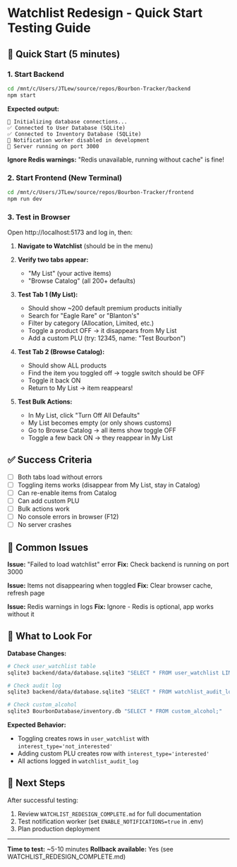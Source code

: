 # Watchlist Redesign - Quick Start Testing Guide

## 🚀 Quick Start (5 minutes)

### 1. Start Backend
```bash
cd /mnt/c/Users/JTLew/source/repos/Bourbon-Tracker/backend
npm start
```

**Expected output:**
```
🔧 Initializing database connections...
✅ Connected to User Database (SQLite)
✅ Connected to Inventory Database (SQLite)
🔕 Notification worker disabled in development
🚀 Server running on port 3000
```

**Ignore Redis warnings:** "Redis unavailable, running without cache" is fine!

### 2. Start Frontend (New Terminal)
```bash
cd /mnt/c/Users/JTLew/source/repos/Bourbon-Tracker/frontend
npm run dev
```

### 3. Test in Browser

Open http://localhost:5173 and log in, then:

1. **Navigate to Watchlist** (should be in the menu)
2. **Verify two tabs appear:**
   - "My List" (your active items)
   - "Browse Catalog" (all 200+ defaults)

3. **Test Tab 1 (My List):**
   - Should show ~200 default premium products initially
   - Search for "Eagle Rare" or "Blanton's"
   - Filter by category (Allocation, Limited, etc.)
   - Toggle a product OFF → it disappears from My List
   - Add a custom PLU (try: 12345, name: "Test Bourbon")

4. **Test Tab 2 (Browse Catalog):**
   - Should show ALL products
   - Find the item you toggled off → toggle switch should be OFF
   - Toggle it back ON
   - Return to My List → item reappears!

5. **Test Bulk Actions:**
   - In My List, click "Turn Off All Defaults"
   - My List becomes empty (or only shows customs)
   - Go to Browse Catalog → all items show toggle OFF
   - Toggle a few back ON → they reappear in My List

## ✅ Success Criteria

- [ ] Both tabs load without errors
- [ ] Toggling items works (disappear from My List, stay in Catalog)
- [ ] Can re-enable items from Catalog
- [ ] Can add custom PLU
- [ ] Bulk actions work
- [ ] No console errors in browser (F12)
- [ ] No server crashes

## 🐛 Common Issues

**Issue:** "Failed to load watchlist" error
**Fix:** Check backend is running on port 3000

**Issue:** Items not disappearing when toggled
**Fix:** Clear browser cache, refresh page

**Issue:** Redis warnings in logs
**Fix:** Ignore - Redis is optional, app works without it

## 📝 What to Look For

**Database Changes:**
```bash
# Check user_watchlist table
sqlite3 backend/data/database.sqlite3 "SELECT * FROM user_watchlist LIMIT 5;"

# Check audit log
sqlite3 backend/data/database.sqlite3 "SELECT * FROM watchlist_audit_log ORDER BY created_at DESC LIMIT 5;"

# Check custom_alcohol
sqlite3 BourbonDatabase/inventory.db "SELECT * FROM custom_alcohol;"
```

**Expected Behavior:**
- Toggling creates rows in `user_watchlist` with `interest_type='not_interested'`
- Adding custom PLU creates row with `interest_type='interested'`
- All actions logged in `watchlist_audit_log`

## 🎯 Next Steps

After successful testing:
1. Review `WATCHLIST_REDESIGN_COMPLETE.md` for full documentation
2. Test notification worker (set `ENABLE_NOTIFICATIONS=true` in .env)
3. Plan production deployment

---

**Time to test:** ~5-10 minutes
**Rollback available:** Yes (see WATCHLIST_REDESIGN_COMPLETE.md)
